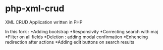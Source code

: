 php-xml-crud
============

XML CRUD Application written in PHP

In this fork :
*Adding bootstrap
*Responsivity
*Correcting search with maj
*Filter on all fields
*Deletion : adding modal confirmation
*Enhencing redirection after actions
*Adding edit buttons on search results